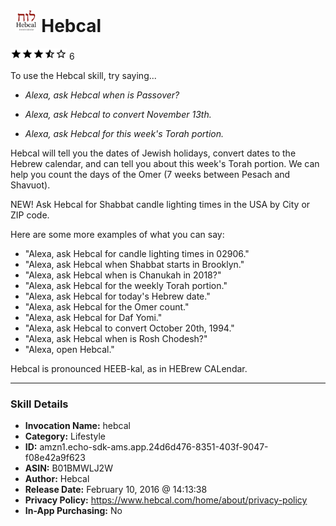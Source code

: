 # &nbsp;<img src="skill_icon" alt="Hebcal icon" width="36"> Hebcal
![3.6 stars](../../images/ic_star_black_18dp_1x.png)![3.6 stars](../../images/ic_star_black_18dp_1x.png)![3.6 stars](../../images/ic_star_black_18dp_1x.png)![3.6 stars](../../images/ic_star_half_black_18dp_1x.png)![3.6 stars](../../images/ic_star_border_black_18dp_1x.png) 6

To use the Hebcal skill, try saying...

* *Alexa, ask Hebcal when is Passover?*

* *Alexa, ask Hebcal to convert November 13th.*

* *Alexa, ask Hebcal for this week's Torah portion.*

Hebcal will tell you the dates of Jewish holidays, convert dates to the Hebrew calendar, and can tell you about this week's Torah portion. We can help you count the days of the Omer (7 weeks between Pesach and Shavuot).

NEW! Ask Hebcal for Shabbat candle lighting times in the USA by City or ZIP code.

Here are some more examples of what you can say:

- "Alexa, ask Hebcal for candle lighting times in 02906."
- "Alexa, ask Hebcal when Shabbat starts in Brooklyn."
- "Alexa, ask Hebcal when is Chanukah in 2018?"
- "Alexa, ask Hebcal for the weekly Torah portion."
- "Alexa, ask Hebcal for today's Hebrew date."
- "Alexa, ask Hebcal for the Omer count."
- "Alexa, ask Hebcal for Daf Yomi."
- "Alexa, ask Hebcal to convert October 20th, 1994."
- "Alexa, ask Hebcal when is Rosh Chodesh?"
- "Alexa, open Hebcal."

Hebcal is pronounced HEEB-kal, as in HEBrew CALendar.

***

### Skill Details

* **Invocation Name:** hebcal
* **Category:** Lifestyle
* **ID:** amzn1.echo-sdk-ams.app.24d6d476-8351-403f-9047-f08e42a9f623
* **ASIN:** B01BMWLJ2W
* **Author:** Hebcal
* **Release Date:** February 10, 2016 @ 14:13:38
* **Privacy Policy:** https://www.hebcal.com/home/about/privacy-policy
* **In-App Purchasing:** No
